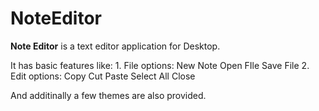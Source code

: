 # NoteEditor
**Note Editor** is a text editor application for Desktop.

It has basic features like:
    1. File options:
        New Note
        Open FIle
        Save File
    2. Edit options:
        Copy
        Cut
        Paste
        Select All
        Close

And additinally a few themes are also provided.

